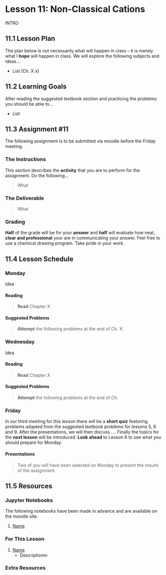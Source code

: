 # Lesson 11: Non-Classical Cations
INTRO

## 11.1 Lesson Plan
The plan below is not necessarily what will happen in class – it is merely what I **hope** will happen in class. We will explore the following subjects and ideas&hellip;

- List (Ch. X.x)


## 11.2 Learning Goals
After reading the suggested textbook section and practicing the problems you should be able to&hellip;

- List


## 11.3 Assignment \#11

The following assignment is to be submitted via moodle before the Friday meeting.

### The Instructions
This section describes the **activity** that you are to perform for the assignment. Do the following&hellip;

> What

### The Deliverable
> What


### Grading
**Half** of the grade will be for your **answer** and **half** will evaluate how neat, **clear and professional** your are in communicating your answer. Feel free to use a chemical drawing program. Take pride in your work.

## 11.4 Lesson Schedule

### Monday 

Idea

#### Reading

> **Read** Chapter X  <br>


#### Suggested Problems

> **Attempt** the following problems at the end of Ch. X:   <br>

### Wednesday

Idea

#### Reading

> **Read** Chapter X  

#### Suggested Problems

> **Attempt** the following problems at the end of Ch. 

### Friday

In our third meeting for this lesson there will be a **short quiz** featuring problems adapted from the suggested textbook problems for lessons 5, 6 and 9. After the presentations, we will then discuss .... Finally the topics for the **next lesson** will be introduced. **Look ahead** to Lesson 6 to see what you should prepare for Monday. 

#### Presentations

> Two of you will have been selected on Monday to present the results of the assignment. 


## 11.5 Resources

### Jupyter Notebooks

The following notebooks have been made in advance and are available on the moodle site.

1. [Name](Resource_Moodle_Link.md)


### For This Lesson

1. [Name](Resource_Moodle_Link.md) 
    - Descriptiomn

### Extra Resources

